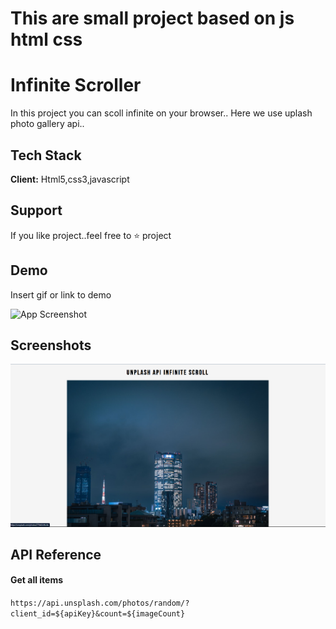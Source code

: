 # This are small project based on js html css


# Infinite Scroller

In this project you can scoll infinite on your browser..
Here we use uplash photo gallery api..



## Tech Stack

**Client:** Html5,css3,javascript




## Support

If you like project..feel free to ⭐ project


## Demo

Insert gif or link to demo

![App Screenshot](https://github.com/Mayurkukde84/js_projects/blob/main/infinite_scroller/gif/Untitled%20video%20-%20Made%20with%20Clipchamp%20(1).gif?raw=true)
## Screenshots

![App Screenshot](https://github.com/Mayurkukde84/js_projects/blob/main/infinite_scroller/screenshot/Screenshot%202022-10-19%20115609.png)


## API Reference

#### Get all items

```https://api.unsplash.com/photos/random/?client_id=${apiKey}&count=${imageCount}```
